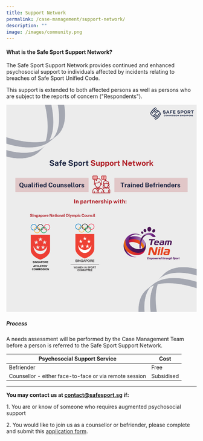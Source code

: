 ```yaml
---
title: Support Network
permalink: /case-management/support-network/
description: ""
image: /images/community.png
---
```

#### **What is the Safe Sport Support Network?**

The Safe Sport Support Network provides continued and enhanced psychosocial support to individuals affected by incidents relating to breaches of Safe Sport Unified Code.

This support is extended to both affected persons as well as persons who are subject to the reports of concern ("Respondents"). 


![Alt text for image on Isomer site](/images/Support%20Network.png)


##### **Process**

A needs assessment will be performed by the Case Management Team before a person is referred to the Safe Sport Support Network. <br>

| **Psychosocial Support Service** | **Cost**  | 
| -------- | -------- | 
| Befriender     | Free     | 
| Counsellor - either face-to-face or via remote session     | Subsidised    | 


---

**You may contact us at [contact@safesport.sg](mailto:contact@safesport.sg)  if:**

1\. You are or know of someone who requires augmented psychosocial support 

2\. You would like to join us as a counsellor or befriender, please complete and submit this [application form](https://form.gov.sg/61d4e012f46e87001200c9fa).
